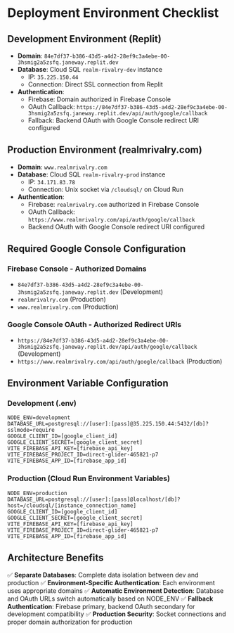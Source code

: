 # Deployment Environment Checklist

## Development Environment (Replit)
- **Domain**: `84e7df37-b386-43d5-a4d2-28ef9c3a4ebe-00-3hsmig2a5zsfq.janeway.replit.dev`
- **Database**: Cloud SQL `realm-rivalry-dev` instance
  - IP: `35.225.150.44`
  - Connection: Direct SSL connection from Replit
- **Authentication**:
  - Firebase: Domain authorized in Firebase Console
  - OAuth Callback: `https://84e7df37-b386-43d5-a4d2-28ef9c3a4ebe-00-3hsmig2a5zsfq.janeway.replit.dev/api/auth/google/callback`
  - Fallback: Backend OAuth with Google Console redirect URI configured

## Production Environment (realmrivalry.com)
- **Domain**: `www.realmrivalry.com`
- **Database**: Cloud SQL `realm-rivalry-prod` instance
  - IP: `34.171.83.78`
  - Connection: Unix socket via `/cloudsql/` on Cloud Run
- **Authentication**:
  - Firebase: `realmrivalry.com` authorized in Firebase Console
  - OAuth Callback: `https://www.realmrivalry.com/api/auth/google/callback`
  - Backend OAuth with Google Console redirect URI configured

## Required Google Console Configuration

### Firebase Console - Authorized Domains
- `84e7df37-b386-43d5-a4d2-28ef9c3a4ebe-00-3hsmig2a5zsfq.janeway.replit.dev` (Development)
- `realmrivalry.com` (Production)
- `www.realmrivalry.com` (Production)

### Google Console OAuth - Authorized Redirect URIs  
- `https://84e7df37-b386-43d5-a4d2-28ef9c3a4ebe-00-3hsmig2a5zsfq.janeway.replit.dev/api/auth/google/callback` (Development)
- `https://www.realmrivalry.com/api/auth/google/callback` (Production)

## Environment Variable Configuration

### Development (.env)
```
NODE_ENV=development
DATABASE_URL=postgresql://[user]:[pass]@35.225.150.44:5432/[db]?sslmode=require
GOOGLE_CLIENT_ID=[google_client_id]
GOOGLE_CLIENT_SECRET=[google_client_secret]
VITE_FIREBASE_API_KEY=[firebase_api_key]
VITE_FIREBASE_PROJECT_ID=direct-glider-465821-p7
VITE_FIREBASE_APP_ID=[firebase_app_id]
```

### Production (Cloud Run Environment Variables)
```
NODE_ENV=production  
DATABASE_URL=postgresql://[user]:[pass]@localhost/[db]?host=/cloudsql/[instance_connection_name]
GOOGLE_CLIENT_ID=[google_client_id]
GOOGLE_CLIENT_SECRET=[google_client_secret]
VITE_FIREBASE_API_KEY=[firebase_api_key]
VITE_FIREBASE_PROJECT_ID=direct-glider-465821-p7
VITE_FIREBASE_APP_ID=[firebase_app_id]
```

## Architecture Benefits
✅ **Separate Databases**: Complete data isolation between dev and production
✅ **Environment-Specific Authentication**: Each environment uses appropriate domains
✅ **Automatic Environment Detection**: Database and OAuth URLs switch automatically based on NODE_ENV
✅ **Fallback Authentication**: Firebase primary, backend OAuth secondary for development compatibility
✅ **Production Security**: Socket connections and proper domain authorization for production